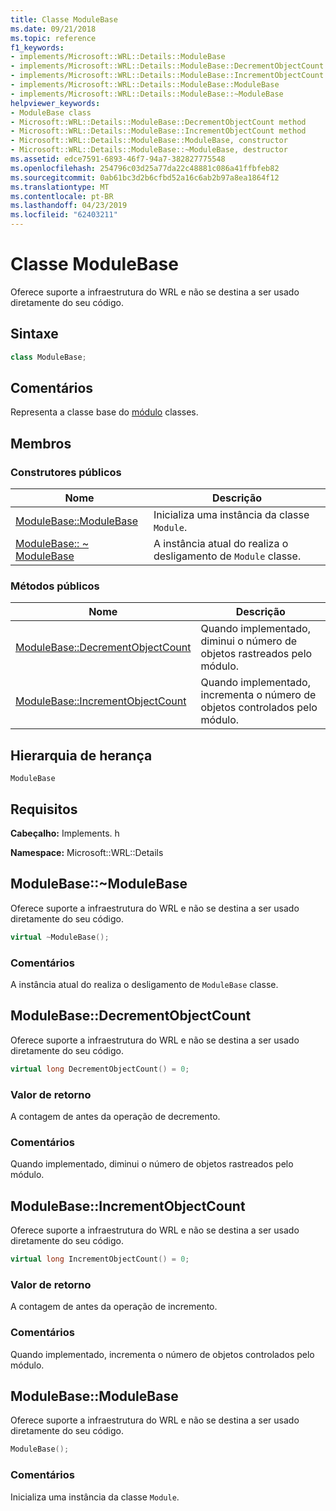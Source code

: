 ```yaml
---
title: Classe ModuleBase
ms.date: 09/21/2018
ms.topic: reference
f1_keywords:
- implements/Microsoft::WRL::Details::ModuleBase
- implements/Microsoft::WRL::Details::ModuleBase::DecrementObjectCount
- implements/Microsoft::WRL::Details::ModuleBase::IncrementObjectCount
- implements/Microsoft::WRL::Details::ModuleBase::ModuleBase
- implements/Microsoft::WRL::Details::ModuleBase::~ModuleBase
helpviewer_keywords:
- ModuleBase class
- Microsoft::WRL::Details::ModuleBase::DecrementObjectCount method
- Microsoft::WRL::Details::ModuleBase::IncrementObjectCount method
- Microsoft::WRL::Details::ModuleBase::ModuleBase, constructor
- Microsoft::WRL::Details::ModuleBase::~ModuleBase, destructor
ms.assetid: edce7591-6893-46f7-94a7-382827775548
ms.openlocfilehash: 254796c03d25a77da22c48881c086a41ffbfeb82
ms.sourcegitcommit: 0ab61bc3d2b6cfbd52a16c6ab2b97a8ea1864f12
ms.translationtype: MT
ms.contentlocale: pt-BR
ms.lasthandoff: 04/23/2019
ms.locfileid: "62403211"
---
```

# <a name="modulebase-class"></a>Classe ModuleBase

Oferece suporte a infraestrutura do WRL e não se destina a ser usado diretamente do seu código.

## <a name="syntax"></a>Sintaxe

```cpp
class ModuleBase;
```

## <a name="remarks"></a>Comentários

Representa a classe base do [módulo](module-class.md) classes.

## <a name="members"></a>Membros

### <a name="public-constructors"></a>Construtores públicos

Nome                                         | Descrição
-------------------------------------------- | ---------------------------------------------------------
[ModuleBase::ModuleBase](#modulebase)        | Inicializa uma instância da classe `Module`.
[ModuleBase:: ~ ModuleBase](#tilde-modulebase) | A instância atual do realiza o desligamento de `Module` classe.

### <a name="public-methods"></a>Métodos públicos

Nome                                                      | Descrição
--------------------------------------------------------- | -------------------------------------------------------------------------
[ModuleBase::DecrementObjectCount](#decrementobjectcount) | Quando implementado, diminui o número de objetos rastreados pelo módulo.
[ModuleBase::IncrementObjectCount](#incrementobjectcount) | Quando implementado, incrementa o número de objetos controlados pelo módulo.

## <a name="inheritance-hierarchy"></a>Hierarquia de herança

`ModuleBase`

## <a name="requirements"></a>Requisitos

**Cabeçalho:** Implements. h

**Namespace:** Microsoft::WRL::Details

## <a name="tilde-modulebase"></a>ModuleBase::~ModuleBase

Oferece suporte a infraestrutura do WRL e não se destina a ser usado diretamente do seu código.

```cpp
virtual ~ModuleBase();
```

### <a name="remarks"></a>Comentários

A instância atual do realiza o desligamento de `ModuleBase` classe.

## <a name="decrementobjectcount"></a>ModuleBase::DecrementObjectCount

Oferece suporte a infraestrutura do WRL e não se destina a ser usado diretamente do seu código.

```cpp
virtual long DecrementObjectCount() = 0;
```

### <a name="return-value"></a>Valor de retorno

A contagem de antes da operação de decremento.

### <a name="remarks"></a>Comentários

Quando implementado, diminui o número de objetos rastreados pelo módulo.

## <a name="incrementobjectcount"></a>ModuleBase::IncrementObjectCount

Oferece suporte a infraestrutura do WRL e não se destina a ser usado diretamente do seu código.

```cpp
virtual long IncrementObjectCount() = 0;
```

### <a name="return-value"></a>Valor de retorno

A contagem de antes da operação de incremento.

### <a name="remarks"></a>Comentários

Quando implementado, incrementa o número de objetos controlados pelo módulo.

## <a name="modulebase"></a>ModuleBase::ModuleBase

Oferece suporte a infraestrutura do WRL e não se destina a ser usado diretamente do seu código.

```cpp
ModuleBase();
```

### <a name="remarks"></a>Comentários

Inicializa uma instância da classe `Module`.
